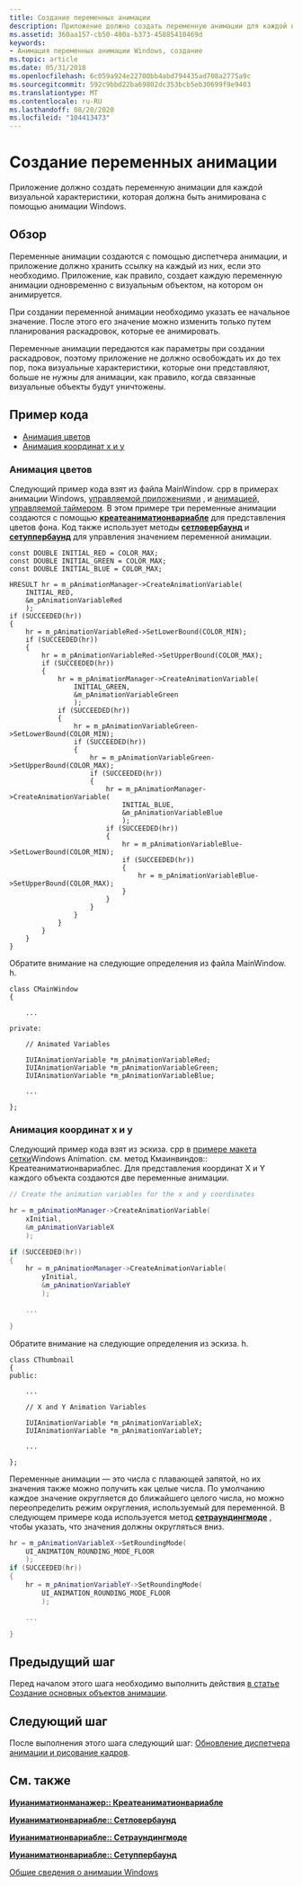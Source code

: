```yaml
---
title: Создание переменных анимации
description: Приложение должно создать переменную анимации для каждой визуальной характеристики, которая должна быть анимирована с помощью анимации Windows.
ms.assetid: 360aa157-cb50-400a-b373-45885410469d
keywords:
- Анимация переменных анимации Windows, создание
ms.topic: article
ms.date: 05/31/2018
ms.openlocfilehash: 6c059a924e22700bb4abd794435ad708a2775a9c
ms.sourcegitcommit: 592c9bbd22ba69802dc353bcb5eb30699f9e9403
ms.translationtype: MT
ms.contentlocale: ru-RU
ms.lasthandoff: 08/20/2020
ms.locfileid: "104413473"
---
```

# <a name="create-animation-variables"></a>Создание переменных анимации

Приложение должно создать переменную анимации для каждой визуальной характеристики, которая должна быть анимирована с помощью анимации Windows.

## <a name="overview"></a>Обзор

Переменные анимации создаются с помощью диспетчера анимации, и приложение должно хранить ссылку на каждый из них, если это необходимо. Приложение, как правило, создает каждую переменную анимации одновременно с визуальным объектом, на котором он анимируется.

При создании переменной анимации необходимо указать ее начальное значение. После этого его значение можно изменить только путем планирования раскадровок, которые ее анимировать.

Переменные анимации передаются как параметры при создании раскадровок, поэтому приложение не должно освобождать их до тех пор, пока визуальные характеристики, которые они представляют, больше не нужны для анимации, как правило, когда связанные визуальные объекты будут уничтожены.

## <a name="example-code"></a>Пример кода

-   [Анимация цветов](#animating-colors)
-   [Анимация координат x и y](#animating-x-and-y-coordinates)

### <a name="animating-colors"></a>Анимация цветов

Следующий пример кода взят из файла MainWindow. cpp в примерах анимации Windows, [управляемой приложениями](application-driven-animation-sample.md) , и [анимацией, управляемой таймером](timer-driven-animation-sample.md). В этом примере три переменные анимации создаются с помощью [**креатеаниматионвариабле**](/windows/desktop/api/UIAnimation/nf-uianimation-iuianimationmanager-createanimationvariable) для представления цветов фона. Код также использует методы [**сетловербаунд**](/windows/desktop/api/UIAnimation/nf-uianimation-iuianimationvariable-setlowerbound) и [**сетуппербаунд**](/windows/desktop/api/UIAnimation/nf-uianimation-iuianimationvariable-setupperbound) для управления значением переменной анимации.


```
const DOUBLE INITIAL_RED = COLOR_MAX;
const DOUBLE INITIAL_GREEN = COLOR_MAX;
const DOUBLE INITIAL_BLUE = COLOR_MAX;

HRESULT hr = m_pAnimationManager->CreateAnimationVariable(
    INITIAL_RED,
    &m_pAnimationVariableRed
    );
if (SUCCEEDED(hr))
{
    hr = m_pAnimationVariableRed->SetLowerBound(COLOR_MIN);
    if (SUCCEEDED(hr))
    {
        hr = m_pAnimationVariableRed->SetUpperBound(COLOR_MAX);
        if (SUCCEEDED(hr))
        {
            hr = m_pAnimationManager->CreateAnimationVariable(
                INITIAL_GREEN,
                &m_pAnimationVariableGreen
                );
            if (SUCCEEDED(hr))
            {
                hr = m_pAnimationVariableGreen->SetLowerBound(COLOR_MIN);
                if (SUCCEEDED(hr))
                {
                    hr = m_pAnimationVariableGreen->SetUpperBound(COLOR_MAX);
                    if (SUCCEEDED(hr))
                    {
                        hr = m_pAnimationManager->CreateAnimationVariable(
                            INITIAL_BLUE,
                            &m_pAnimationVariableBlue
                            );
                        if (SUCCEEDED(hr))
                        {
                            hr = m_pAnimationVariableBlue->SetLowerBound(COLOR_MIN);
                            if (SUCCEEDED(hr))
                            {
                                hr = m_pAnimationVariableBlue->SetUpperBound(COLOR_MAX);
                            }
                        }
                    }
                }
            }
        }
    }
}
```



Обратите внимание на следующие определения из файла MainWindow. h.


```
class CMainWindow
{

    ...

private:

    // Animated Variables

    IUIAnimationVariable *m_pAnimationVariableRed;
    IUIAnimationVariable *m_pAnimationVariableGreen;
    IUIAnimationVariable *m_pAnimationVariableBlue;

    ...

};
```



### <a name="animating-x-and-y-coordinates"></a>Анимация координат x и y

Следующий пример кода взят из эскиза. cpp в [примере макета сетки](/windows/desktop/UIAnimation/grid-layout-sample)Windows Animation. см. метод Кмаинвиндов:: Креатеаниматионвариаблес. Для представления координат X и Y каждого объекта создаются две переменные анимации.


```C++
// Create the animation variables for the x and y coordinates

hr = m_pAnimationManager->CreateAnimationVariable(
    xInitial,
    &m_pAnimationVariableX
    );

if (SUCCEEDED(hr))
{
    hr = m_pAnimationManager->CreateAnimationVariable(
        yInitial,
        &m_pAnimationVariableY
        );

    ...

}
```



Обратите внимание на следующие определения из эскиза. h.


```
class CThumbnail
{
public:

    ...

    // X and Y Animation Variables

    IUIAnimationVariable *m_pAnimationVariableX;
    IUIAnimationVariable *m_pAnimationVariableY;

    ...

};
```



Переменные анимации — это числа с плавающей запятой, но их значения также можно получить как целые числа. По умолчанию каждое значение округляется до ближайшего целого числа, но можно переопределить режим округления, используемый для переменной. В следующем примере кода используется метод [**сетраундингмоде**](/windows/desktop/api/UIAnimation/nf-uianimation-iuianimationvariable-setroundingmode) , чтобы указать, что значения должны округляться вниз.


```C++
hr = m_pAnimationVariableX->SetRoundingMode(
    UI_ANIMATION_ROUNDING_MODE_FLOOR
    );
if (SUCCEEDED(hr))
{
    hr = m_pAnimationVariableY->SetRoundingMode(
        UI_ANIMATION_ROUNDING_MODE_FLOOR
        );

    ...

}
```



## <a name="previous-step"></a>Предыдущий шаг

Перед началом этого шага необходимо выполнить действия [в статье Создание основных объектов анимации](adding-animation-to-an-application.md).

## <a name="next-step"></a>Следующий шаг

После выполнения этого шага следующий шаг: [Обновление диспетчера анимации и рисование кадров](introducing-windows-animation-manager.md).

## <a name="related-topics"></a>См. также

<dl> <dt>

[**Иуианиматионманажер:: Креатеаниматионвариабле**](/windows/desktop/api/UIAnimation/nf-uianimation-iuianimationmanager-createanimationvariable)
</dt> <dt>

[**Иуианиматионвариабле:: Сетловербаунд**](/windows/desktop/api/UIAnimation/nf-uianimation-iuianimationvariable-setlowerbound)
</dt> <dt>

[**Иуианиматионвариабле:: Сетраундингмоде**](/windows/desktop/api/UIAnimation/nf-uianimation-iuianimationvariable-setroundingmode)
</dt> <dt>

[**Иуианиматионвариабле:: Сетуппербаунд**](/windows/desktop/api/UIAnimation/nf-uianimation-iuianimationvariable-setupperbound)
</dt> <dt>

[Общие сведения о анимации Windows](scenic-animation-api-overview.md)
</dt> </dl>

 

 